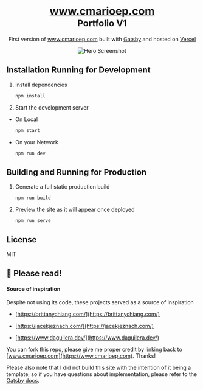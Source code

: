 <h1 align="center">
  <a href="https://www.cmarioep.com" target="_blank">www.cmarioep.com</a>
  <br>
  <small>Portfolio V1</small>
</h1>

<p align="center">
  First version of <a href="https://www.cmarioep.com" target="_blank">www.cmarioep.com</a> built with <a href="https://www.gatsbyjs.org/" target="_blank">Gatsby</a> and hosted on <a href="https://vercel.com/" target="_blank">Vercel</a>
</p>

<div align="center">
  <img alt="Hero Screenshot" src="https://user-images.githubusercontent.com/53541185/204654377-d3a24d33-a1a7-4a5d-bd32-82d9bc2a9e57.png" />
</div>

## Installation Running for Development

1. Install dependencies

   ```sh
   npm install
   ```

2. Start the development server

- On Local
   ```sh
   npm start
   ```
   
- On your Network
   ```sh
   npm run dev
   ```
## Building and Running for Production

1. Generate a full static production build

   ```sh
   npm run build
   ```

1. Preview the site as it will appear once deployed

   ```sh
   npm run serve
   ```


## License
MIT


## 🚨 Please read!

#### Source of inspiration
Despite not using its code, these projects served as a source of inspiration

 - [https://brittanychiang.com/](https://brittanychiang.com/)
 
 - [https://jacekjeznach.com/](https://jacekjeznach.com/)
 - [https://www.daguilera.dev/](https://www.daguilera.dev/)


You can fork this repo, please give me proper credit by linking back to [www.cmarioep.com](https://www.cmarioep.com). Thanks!

Please also note that I did not build this site with the intention of it being a template, so if you have questions about implementation, please refer to the [Gatsby docs](https://www.gatsbyjs.org/docs/).
